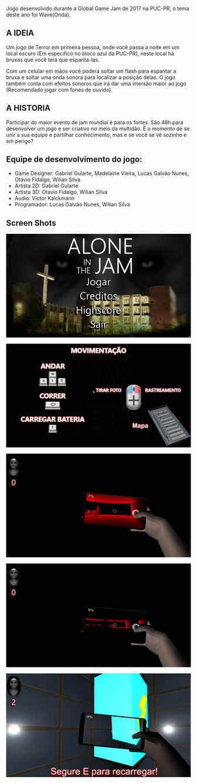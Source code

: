 Jogo desenvolvido durante a Global Game Jam de 2017 na PUC-PR, o tema deste ano foi Wave(Onda).

## A IDEIA
Um jogo de Terror em primeira pessoa, onde você passa a noite em um local escuro (Em especifico no bloco azul da PUC-PR), neste local há bruxas que você terá que espanta-las.

Com um celular em mãos você poderá soltar um flash para espantar a bruxa e soltar uma onda sonora para localizar a posição delas. O jogo também conta com efeitos sonoros que irá dar uma imersão maior ao jogo (Recomendado jogar com fones de ouvido).

## A HISTORIA
Participar do maior evento de jam mundial é para os fortes. São 48h para desenvolver um jogo e ser criativo no meio da multidão. É o momento de se unir a sua equipe e partilhar conhecimento, mas e se você se vê sozinho e em perigo?

## Equipe de desenvolvimento do jogo:

- Game Designer: Gabriel Gularte, Madelaine Vieira, Lucas Galvão Nunes, Otávio Fidalgo, Wilian Silva
- Artista 2D: Gabriel Gularte
- Artista 3D: Otavio Fidalgo, Wilian Silva
- Audio: Victor Kalckmann
- Programador: Lucas Galvão Nunes, Wilian Silva

## Screen Shots
![Menu](https://github.com/LucasGalvaoNunes/alone_in_the_jam/blob/master/press/Alone%20in%20the%20jam_2017-01-24_22-15-22.png)

![Controle](https://github.com/LucasGalvaoNunes/alone_in_the_jam/blob/master/press/Alone%20in%20the%20jam_2017-01-24_22-15-24.png)

![Game](https://github.com/LucasGalvaoNunes/alone_in_the_jam/blob/master/press/Alone%20in%20the%20jam_2017-01-24_22-16-55.png)

![Game](https://github.com/LucasGalvaoNunes/alone_in_the_jam/blob/master/press/Alone%20in%20the%20jam_2017-01-24_22-16-03.png)

![Game](https://github.com/LucasGalvaoNunes/alone_in_the_jam/blob/master/press/2017-01-22_14-09-15.png)
